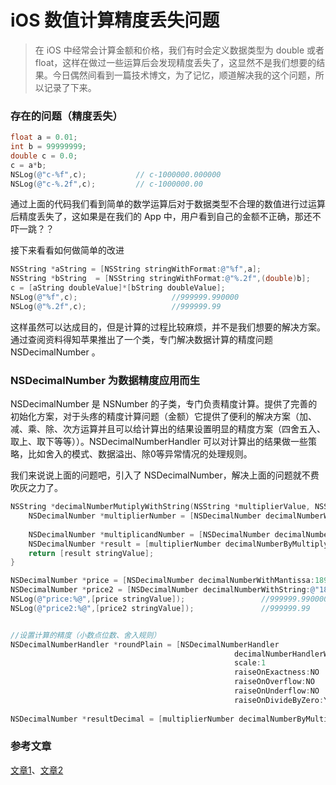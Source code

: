 # iOS 数值计算精度丢失问题

> 在 iOS 中经常会计算金额和价格，我们有时会定义数据类型为 double 或者 float，这样在做过一些运算后会发现精度丢失了，这显然不是我们想要的结果。今日偶然间看到一篇技术博文，为了记忆，顺道解决我的这个问题，所以记录了下来。



### 存在的问题（精度丢失）

```objective-c
float a = 0.01;
int b = 99999999;
double c = 0.0;
c = a*b;
NSLog(@"c-%f",c);			// c-1000000.000000
NSLog(@"c-%.2f",c);			// c-1000000.00
```

通过上面的代码我们看到简单的数学运算后对于数据类型不合理的数值进行过运算后精度丢失了，这如果是在我们的 App 中，用户看到自己的金额不正确，那还不吓一跳？？

接下来看看如何做简单的改进

```objective-c
NSString *aString = [NSString stringWithFormat:@"%f",a];
NSString *bString  = [NSString stringWithFormat:@"%.2f",(double)b];
c = [aString doubleValue]*[bString doubleValue];
NSLog(@"%f",c);						//999999.990000
NSLog(@"%.2f",c);					//999999.99
```

这样虽然可以达成目的，但是计算的过程比较麻烦，并不是我们想要的解决方案。通过查阅资料得知苹果推出了一个类，专门解决数据计算的精度问题NSDecimalNumber 。



### NSDecimalNumber  为数据精度应用而生



NSDecimalNumber 是 NSNumber 的子类，专门负责精度计算。提供了完善的初始化方案，对于头疼的精度计算问题（金额）它提供了便利的解决方案（加、减、乘、除、次方运算并且可以给计算出的结果设置明显的精度方案（四舍五入、取上、取下等等））。NSDecimalNumberHandler 可以对计算出的结果做一些策略，比如舍入的模式、数据溢出、除0等异常情况的处理规则。

我们来说说上面的问题吧，引入了 NSDecimalNumber，解决上面的问题就不费吹灰之力了。

```objective-c
NSString *decimalNumberMutiplyWithString(NSString *multiplierValue, NSString *multiplicandvalue){
    NSDecimalNumber *multiplierNumber = [NSDecimalNumber decimalNumberWithString:multiplierValue];
    
    NSDecimalNumber *multiplicandNumber = [NSDecimalNumber decimalNumberWithString:multiplicandvalue];
    NSDecimalNumber *result = [multiplierNumber decimalNumberByMultiplyingBy:multiplicandNumber];
    return [result stringValue];
}

NSDecimalNumber *price = [NSDecimalNumber decimalNumberWithMantissa:18992 exponent:-3 isNegative:NO];
NSDecimalNumber *price2 = [NSDecimalNumber decimalNumberWithString:@"18.992"];
NSLog(@"price:%@",[price stringValue]);					//999999.990000
NSLog(@"price2:%@",[price2 stringValue]);				//999999.99


//设置计算的精度（小数点位数、舍入规则）            
NSDecimalNumberHandler *roundPlain = [NSDecimalNumberHandler
                                                  decimalNumberHandlerWithRoundingMode:NSRoundPlain
                                                  scale:1
                                                  raiseOnExactness:NO
                                                  raiseOnOverflow:NO
                                                  raiseOnUnderflow:NO
                                                  raiseOnDivideByZero:YES];
            
NSDecimalNumber *resultDecimal = [multiplierNumber decimalNumberByMultiplyingBy:multiplicandNumber withBehavior:roundPlain];
```

### 参考文章

[文章1](https://www.jianshu.com/p/25d24a184016)、[文章2](https://www.jianshu.com/p/ea4da259a062)

